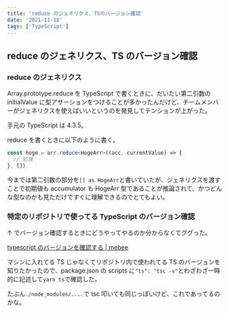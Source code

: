 ```yaml
---
title: 'reduce のジェネリクス、TSのバージョン確認'
date: '2021-11-18'
tags: ['TypeScript']
---
```


## reduce のジェネリクス、TS のバージョン確認

### reduce のジェネリクス

Array.prototype.reduce を TypeScript で書くときに、だいたい第二引数の initialValue に型アサーションをつけることが多かったんだけど、チームメンバーがジェネリクスを使えばいいというのを発見してテンションが上がった。

手元の TypeScript は 4.3.5。

reduce を書くときに以下のように書く。

```ts
const hoge = arr.reduce<HogeArr>((acc, currentValue) => {
  // 処理
}, [])
```

今までは第二引数の部分を`[] as HogeArr`と書いていたが、ジェネリクスを渡すことで初期値も accumulator も HogeArr 型であることが推論されて、かつどんな型なのかも見ただけですぐに理解できるのでとてもよい。

### 特定のリポジトリで使ってる TypeScript のバージョン確認

↑ でバージョン確認するときにどうやってやるのか分からなくてググった。

[typescript のバージョンを確認する \| mebee](https://mebee.info/2020/11/25/post-23657/)

マシンに入れてる TS じゃなくてリポジトリ内で使われてる TS のバージョンを知りたかったので、package.json の scripts に`"ts": "tsc -v"`とわざわざ一時的に記述して`yarn ts`で確認した。

たぶん`./node_modules/....`で tsc 叩いても同じっぽいけど、これであってるのかな。
